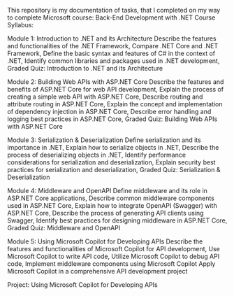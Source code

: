 This repository is my documentation of tasks, that I completed on my way to complete Microsoft course: Back-End Development with .NET
Course Syllabus:

Module 1: Introduction to .NET and its Architecture
Describe the features and functionalities of the .NET Framework,
Compare .NET Core and .NET Framework,
Define the basic syntax and features of C# in the context of .NET,
Identify common libraries and packages used in .NET development,
Graded Quiz: Introduction to .NET and its Architecture

Module 2: Building Web APIs with ASP.NET Core
Describe the features and benefits of ASP.NET Core for web API development,
Explain the process of creating a simple web API with ASP.NET Core,
Describe routing and attribute routing in ASP.NET Core,
Explain the concept and implementation of dependency injection in ASP.NET Core,
Describe error handling and logging best practices in ASP.NET Core,
Graded Quiz: Building Web APIs with ASP.NET Core

Module 3: Serialization & Deserialization
Define serialization and its importance in .NET,
Explain how to serialize objects in .NET,
Describe the process of deserializing objects in .NET,
Identify performance considerations for serialization and deserialization,
Explain security best practices for serialization and deserialization,
Graded Quiz: Serialization & Deserialization

Module 4: Middleware and OpenAPI
Define middleware and its role in ASP.NET Core applications,
Describe common middleware components used in ASP.NET Core,
Explain how to integrate OpenAPI (Swagger) with ASP.NET Core,
Describe the process of generating API clients using Swagger,
Identify best practices for designing middleware in ASP.NET Core,
Graded Quiz: Middleware and OpenAPI

Module 5: Using Microsoft Copilot for Developing APIs
Describe the features and functionalities of Microsoft Copilot for API development,
Use Microsoft Copilot to write API code,
Utilize Microsoft Copilot to debug API code,
Implement middleware components using Microsoft Copilot
Apply Microsoft Copilot in a comprehensive API development project

Project: Using Microsoft Copilot for Developing APIs

